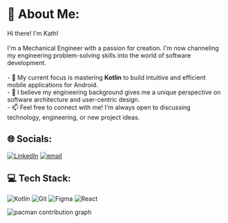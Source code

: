 # 💫 About Me:
Hi there! I'm Kath!<br><br>I'm a Mechanical Engineer with a passion for creation. I'm now channeling my engineering problem-solving skills into the world of software development.<br><br>- 🚀 My current focus is mastering **Kotlin** to build intuitive and efficient mobile applications for Android.<br>- 🔧 I believe my engineering background gives me a unique perspective on software architecture and user-centric design.<br>- 📫 Feel free to connect with me! I'm always open to discussing technology, engineering, or new project ideas.


## 🌐 Socials:
[![LinkedIn](https://img.shields.io/badge/LinkedIn-%230077B5.svg?logo=linkedin&logoColor=white)](https://linkedin.com/in/https://www.linkedin.com/in/kathryn-palomo-216b0b158/) [![email](https://img.shields.io/badge/Email-D14836?logo=gmail&logoColor=white)](mailto:kathcodepro@gmail.com) 

## 💻 Tech Stack:
![Kotlin](https://img.shields.io/badge/kotlin-%237F52FF.svg?style=for-the-badge&logo=kotlin&logoColor=white) ![Git](https://img.shields.io/badge/git-%23F05033.svg?style=for-the-badge&logo=git&logoColor=white) ![Figma](https://img.shields.io/badge/figma-%23F24E1E.svg?style=for-the-badge&logo=figma&logoColor=white) ![React](https://img.shields.io/badge/react-%2320232a.svg?style=for-the-badge&logo=react&logoColor=%2361DAFB)

<picture>
  <source media="(prefers-color-scheme: dark)" srcset="https://raw.githubusercontent.com/kathcodepro/kathcodepro/output/pacman-contribution-graph-dark.svg">
  <source media="(prefers-color-scheme: light)" srcset="https://raw.githubusercontent.com/kathcodepro/kathcodepro/output/pacman-contribution-graph.svg">
  <img alt="pacman contribution graph" src="https://raw.githubusercontent.com/kathcodepro/kathcodepro/output/pacman-contribution-graph.svg">
</picture>

